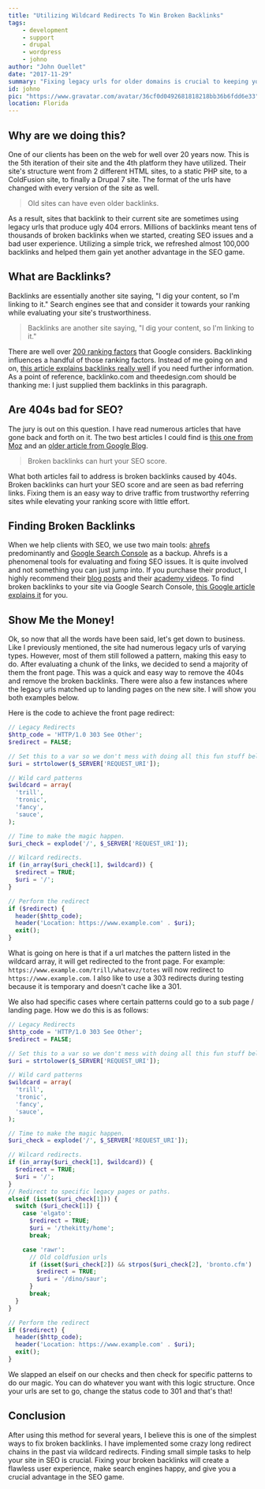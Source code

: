 ```yaml
---
title: "Utilizing Wildcard Redirects To Win Broken Backlinks"
tags:
    - development
    - support
    - drupal
    - wordpress
    - johno
author: "John Ouellet"
date: "2017-11-29"
summary: "Fixing legacy urls for older domains is crucial to keeping your ranking healthy on search engines.  I will show you how to do this via PHP, but this can be applied to any language."
id: johno
pic: "https://www.gravatar.com/avatar/36cf0d0492681818218bb36b6fdd6e33"
location: Florida
---
```


Why are we doing this?
----------------------

One of our clients has been on the web for well over 20 years now.  This is the 5th iteration of their site and the 4th platform they have utilized.  Their site's structure went from 2 different HTML sites, to a static PHP site, to a ColdFusion site, to finally a Drupal 7 site. The format of the urls have changed with every version of the site as well.

> Old sites can have even older backlinks.

As a result, sites that backlink to their current site are sometimes using legacy urls that produce ugly 404 errors. Millions of backlinks meant tens of thousands of broken backlinks when we started, creating SEO issues and a bad user experience.  Utilizing a simple trick, we refreshed almost 100,000 backlinks and helped them gain yet another advantage in the SEO game.


What are Backlinks?
-------------------

Backlinks are essentially another site saying, "I dig your content, so I'm linking to it."  Search engines see that and consider it towards your ranking while evaluating your site's trustworthiness.

> Backlinks are another site saying, "I dig your content, so I'm linking to it."

There are well over [200 ranking factors](https://backlinko.com/google-ranking-factors) that Google considers.  Backlinking influences a handful of those ranking factors.  Instead of me going on and on, [this article explains backlinks really well](https://www.theedesign.com/blog/2016/what-are-backlinks-seo) if you need further information.  As a point of reference, backlinko.com and theedesign.com should be thanking me: I just supplied them backlinks in this paragraph.


Are 404s bad for SEO?
---------------------

The jury is out on this question.  I have read numerous articles that have gone back and forth on it.  The two best articles I could find is [this one from Moz](https://moz.com/blog/are-404-pages-always-bad-for-seo) and an [older article from Google Blog](https://webmasters.googleblog.com/2011/05/do-404s-hurt-my-site.html).

> Broken backlinks can hurt your SEO score.

What both articles fail to address is broken backlinks caused by 404s.  Broken backlinks can hurt your SEO score and are seen as bad referring links.  Fixing them is an easy way to drive traffic from trustworthy referring sites while elevating your ranking score with little effort.


Finding Broken Backlinks
------------------------

When we help clients with SEO, we use two main tools: [ahrefs](https://ahrefs.com) predominantly and [Google Search Console](https://www.google.com/webmasters/tools/home?hl=en) as a backup.  Ahrefs is a phenomenal tools for evaluating and fixing SEO issues.  It is quite involved and not something you can just jump into.  If you purchase their product, I highly recommend their [blog posts](https://ahrefs.com/blog/) and their [academy videos](https://ahrefs.com/academy).  To find broken backlinks to your site via Google Search Console, [this Google article explains it](https://support.google.com/webmasters/answer/55281?hl=en) for you.


Show Me the Money!
------------------

Ok, so now that all the words have been said, let's get down to business.  Like I previously mentioned, the site had numerous legacy urls of varying types.  However, most of them still followed a pattern, making this easy to do.  After evaluating a chunk of the links, we decided to send a majority of them the front page.  This was a quick and easy way to remove the 404s and remove the broken backlinks.  There were also a few instances where the legacy urls matched up to landing pages on the new site.  I will show you both examples below.

Here is the code to achieve the front page redirect:

```php
// Legacy Redirects
$http_code = 'HTTP/1.0 303 See Other';
$redirect = FALSE;

// Set this to a var so we don't mess with doing all this fun stuff below.
$uri = strtolower($_SERVER['REQUEST_URI']);

// Wild card patterns
$wildcard = array(
  'trill',
  'tronic',
  'fancy',
  'sauce',
);

// Time to make the magic happen.
$uri_check = explode('/', $_SERVER['REQUEST_URI']);

// Wilcard redirects.
if (in_array($uri_check[1], $wildcard)) {
  $redirect = TRUE;
  $uri = '/';
}

// Perform the redirect
if ($redirect) {
  header($http_code);
  header('Location: https://www.example.com' . $uri);
  exit();
}

```

What is going on here is that if a url matches the pattern listed in the wildcard array, it will get redirected to the front page.  For example: ```https://www.example.com/trill/whatevz/totes``` will now redirect to ```https://www.example.com```.  I also like to use a 303 redirects during testing because it is temporary and doesn't cache like a 301.

We also had specific cases where certain patterns could go to a sub page / landing page.  How we do this is as follows:

```php
// Legacy Redirects
$http_code = 'HTTP/1.0 303 See Other';
$redirect = FALSE;

// Set this to a var so we don't mess with doing all this fun stuff below.
$uri = strtolower($_SERVER['REQUEST_URI']);

// Wild card patterns
$wildcard = array(
  'trill',
  'tronic',
  'fancy',
  'sauce',
);

// Time to make the magic happen.
$uri_check = explode('/', $_SERVER['REQUEST_URI']);

// Wilcard redirects.
if (in_array($uri_check[1], $wildcard)) {
  $redirect = TRUE;
  $uri = '/';
}
// Redirect to specific legacy pages or paths.
elseif (isset($uri_check[1])) {
  switch ($uri_check[1]) {
    case 'elgato':
      $redirect = TRUE;
      $uri = '/thekitty/home';
      break;

    case 'rawr':
      // Old coldfusion urls
      if (isset($uri_check[2]) && strpos($uri_check[2], 'bronto.cfm') !== FALSE) {
        $redirect = TRUE;
        $uri = '/dino/saur';
      }
      break;
  }
}

// Perform the redirect
if ($redirect) {
  header($http_code);
  header('Location: https://www.example.com' . $uri);
  exit();
}
```

We slapped an elseif on our checks and then check for specific patterns to do our magic.  You can do whatever you want with this logic structure.  Once your urls are set to go, change the status code to 301 and that's that!


Conclusion
----------

After using this method for several years, I believe this is one of the simplest ways to fix broken backlinks.   I have implemented some crazy long redirect chains in the past via wildcard redirects.  Finding small simple tasks to help your site in SEO is crucial.  Fixing your broken backlinks will create a flawless user experience, make search engines happy, and give you a crucial advantage in the SEO game.
